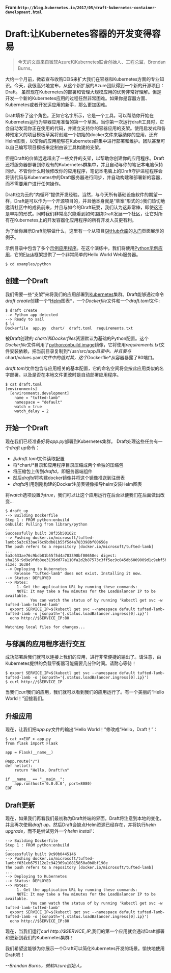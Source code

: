 **From:`http://blog.kubernetes.io/2017/05/draft-kubernetes-container-development.html`**


# Draft:让Kubernetes容器的开发变得容易

>今天的文章来自微软Azure和Kubernetes联合创始人、工程总监，Brendan Burns。

大约一个月前，微软宣布收购DEIS来扩大我们在容器和Kubernetes方面的专业知识。今天，我很高兴地宣布，从这个新扩展的Azure团队得到一个新的开源项目：Draft。
虽然现在Kubernetes的部署和管理大规模应用的优势非常好理解。但是开发一个新的Kubernetes应用的过程任然非常困难。如果你是容器方面、Kubernetes或者开发运应用的新手，那么更加困难。

Draft填补了这个角色。正如它名字所示，它是一个工具，可以帮助你开始在Kubernetes运行为容器应用准备的第一个草案。当你第一次运行draft工具时，它会自动发现你正在使用的代码，并建立支持你的容器应用的支架。使用启发式和各种预定义的项目模板草案将创建一个初始的docker文件来容纳你的应用，还有Helm图表，以使你的应用能够在Kubernetes群集中进行部署和维护。团队甚至可以自己编写项目模板来定制由该工具构建的支架。

但是Draft的价值远远超出了一些文件的支架，以帮助你创建你的应用程序。Draft还将服务器部署到你现有的Kubernetes群集中，并且自动与你的笔记本电脑保持同步。不管你什么时候修改你的应用程序，笔记本电脑上的Draft守护进程程序会将该代码与Kubernetes中的Draft服务器进行同步，并自动构建和部署新的容器，而不需要用户进行任何操作。

Draft也为云的“内循环”提供开发经验。当然，与今天所有基础设施软件的期望一样，Draft是可以作为一个开源项目的，并且他本身就是“草案”形式的:)我们热切地邀请社区中的成员前来，并且与如今的Draft玩耍，我们认为这非常棒，即使这还是早期的形式。同时我们非常高兴能看到如何围绕Draft发展一个社区，让它对所有在Kubernetes上的开发容器化应用程序的所有开发人员更有利。

为了给你展示Draft能够做什么，这里有一个从项目[GItHub仓库](https://github.com/Azure/draft)的[入门](https://github.com/Azure/draft/blob/master/docs/getting-started.md)页面展示的例子。

示例目录中包含了多个[示例应用程序](https://github.com/Azure/draft/tree/master/examples)。在这个演练中，我们将使用[Python示例应用](https://github.com/Azure/draft/tree/master/examples/python)，它的[Flask](http://flask.pocoo.org/)框架提供了一个非常简单的Hello World Web服务器。

	$ cd examples/python

## 创建一个Draft

我们需要一些“支架”来将我们的应用部署到[Kubernetes](https://kubernetes.io/)集群。Draft能够通过命令*draft create*创建一个*[Helm](https://github.com/kubernetes/helm)图表*，一个*Dockerfile*文件和一个*draft.toml*文件:

	$ draft create
	--> Python app detected
	--> Ready to sail
	$ ls
	Dockerfile  app.py  chart/  draft.toml  requirements.txt

被Draft创建的 *chart/*和*Dockerfiles*资源默认为基础的Python配置。这个*Dockerfile*文件利用了[python:onbuild image](https://hub.docker.com/_/python/)镜像，它将使用*requirements.txt*文件安装依赖，把当前目录复制到*/usr/src/app*目录中。并且要与*chart/values.yaml*文件中的值对其，这个*Dockerflie*从容器暴露了80端口。

*draft.toml*文件包含与应用相关的基本配置，它的命名空间将会按此应用类似的名字部署。以及是否在本地文件更改时是自动部署应用程序。

	$ cat draft.toml
	[environments]
	  [environments.development]
	    name = "tufted-lamb"
	    namespace = "default"
	    watch = true
	    watch_delay = 2

## 开始一个Draft

现在我们已经准备好将*app.py*部署到Kubernetes集群。
Draft处理这些任务有一个*draft up*命令：
- 从*draft.toml*文件读取配置
- 将*chart/*目录和应用程序目录压缩成两个单独的压缩包
- 将压缩包上传到*draftd*，即服务器端组件
- 然后*draftd*将构建docker镜像并将这个镜像推送到注册表
- *draftd*引用刚刚构建的Docker注册表镜像指导helm安装Helm图表

将*watch*选项设置为*true*，我们可以让这个应用运行在后台以便我们在后面做出改变...

	$ draft up
	--> Building Dockerfile
	Step 1 : FROM python:onbuild
	onbuild: Pulling from library/python
	...
	Successfully built 38f35b50162c
	--> Pushing docker.io/microsoft/tufted-lamb:5a3c633ae76c9bdb81b55f5d4a783398bf00658e
	The push refers to a repository [docker.io/microsoft/tufted-lamb]
	...
	5a3c633ae76c9bdb81b55f5d4a783398bf00658e: digest: sha256:9d9e9fdb8ee3139dd77a110fa2d2b87573c3ff5ec9c045db6009009d1c9ebf5b size: 16384
	--> Deploying to Kubernetes
	    Release "tufted-lamb" does not exist. Installing it now.
	--> Status: DEPLOYED
	--> Notes:
	     1. Get the application URL by running these commands:
	     NOTE: It may take a few minutes for the LoadBalancer IP to be available.
	           You can watch the status of by running 'kubectl get svc -w tufted-lamb-tufted-lamb'
	  export SERVICE_IP=$(kubectl get svc --namespace default tufted-lamb-tufted-lamb -o jsonpath='{.status.loadBalancer.ingress[0].ip}')
	  echo http://$SERVICE_IP:80
	
	Watching local files for changes...

## 与部属的应用程序进行交互

成功部署后我们就可以连接上我们的应用，进行非常便捷的输出了。请注意，由Kubernetes提供的负载平衡器可能需要几分钟时间。请耐心等待！

	$ export SERVICE_IP=$(kubectl get svc --namespace default tufted-lamb-tufted-lamb -o jsonpath='{.status.loadBalancer.ingress[0].ip}')
	$ curl http://$SERVICE_IP

当我们*curl*我们的应用，我们就可以看到我们的应用运行了。有一个美丽的“Hello World！”迎接我们。

## 升级应用

现在，让我们把*app.py*文件的输出“Hello World！”修改成“Hello，Draft！”：

	$ cat <<EOF > app.py
	from flask import Flask
	
	app = Flask(__name__)
	
	@app.route("/")
	def hello():
	    return "Hello, Draft!\n"
	
	if __name__ == "__main__":
	    app.run(host='0.0.0.0', port=8080)
	EOF

## Draft更新

现在，如果我们再看我们最初称为Draft终端的界面，Draft将注意到本地的变化，并且再次使用*draft up*。然后Draft会缺点Helm资源已经存在，并将执行*helm upgrade*，而不是尝试另外一个*helm install*：

	--> Building Dockerfile
	Step 1 : FROM python:onbuild
	...
	Successfully built 9c90b0445146
	--> Pushing docker.io/microsoft/tufted-lamb:f031eb675112e2c942369a10815850a0b8bf190e
	The push refers to a repository [docker.io/microsoft/tufted-lamb]
	...
	--> Deploying to Kubernetes
	--> Status: DEPLOYED
	--> Notes:
	     1. Get the application URL by running these commands:
	     NOTE: It may take a few minutes for the LoadBalancer IP to be available.
	           You can watch the status of by running 'kubectl get svc -w tufted-lamb-tufted-lamb'
	  export SERVICE_IP=$(kubectl get svc --namespace default tufted-lamb-tufted-lamb -o jsonpath='{.status.loadBalancer.ingress[0].ip}')
	  echo http://$SERVICE_IP:80

现在，当我们运行*curl http://$SERVICE_IP*,我们的第一个应用就会通过Draft部署和更新到我们的Kubernetes集群！

我们希望这能够为你展示一个Draft可以简化Kubernetes开发的场景。愉快地使用Draft吧！

*--Brendan Burns，微软Azure创始人。*
